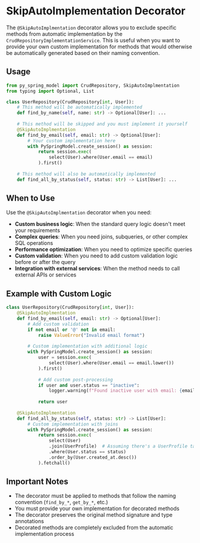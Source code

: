 # SkipAutoImplementation Decorator

The `@SkipAutoImplmentation` decorator allows you to exclude specific methods from automatic implementation by the `CrudRepositoryImplementationService`. This is useful when you want to provide your own custom implementation for methods that would otherwise be automatically generated based on their naming convention.

## Usage

```python
from py_spring_model import CrudRepository, SkipAutoImplmentation
from typing import Optional, List

class UserRepository(CrudRepository[int, User]):
    # This method will be automatically implemented
    def find_by_name(self, name: str) -> Optional[User]: ...
    
    # This method will be skipped and you must implement it yourself
    @SkipAutoImplmentation
    def find_by_email(self, email: str) -> Optional[User]:
        # Your custom implementation here
        with PySpringModel.create_session() as session:
            return session.exec(
                select(User).where(User.email == email)
            ).first()
    
    # This method will also be automatically implemented
    def find_all_by_status(self, status: str) -> List[User]: ...
```

## When to Use

Use the `@SkipAutoImplmentation` decorator when you need:

- **Custom business logic**: When the standard query logic doesn't meet your requirements
- **Complex queries**: When you need joins, subqueries, or other complex SQL operations
- **Performance optimization**: When you need to optimize specific queries
- **Custom validation**: When you need to add custom validation logic before or after the query
- **Integration with external services**: When the method needs to call external APIs or services

## Example with Custom Logic

```python
class UserRepository(CrudRepository[int, User]):
    @SkipAutoImplmentation
    def find_by_email(self, email: str) -> Optional[User]:
        # Add custom validation
        if not email or '@' not in email:
            raise ValueError("Invalid email format")
        
        # Custom implementation with additional logic
        with PySpringModel.create_session() as session:
            user = session.exec(
                select(User).where(User.email == email.lower())
            ).first()
            
            # Add custom post-processing
            if user and user.status == "inactive":
                logger.warning(f"Found inactive user with email: {email}")
            
            return user
    
    @SkipAutoImplmentation
    def find_all_by_status(self, status: str) -> List[User]:
        # Custom implementation with joins
        with PySpringModel.create_session() as session:
            return session.exec(
                select(User)
                .join(UserProfile)  # Assuming there's a UserProfile table
                .where(User.status == status)
                .order_by(User.created_at.desc())
            ).fetchall()
```

## Important Notes

- The decorator must be applied to methods that follow the naming convention (`find_by_*`, `get_by_*`, etc.)
- You must provide your own implementation for decorated methods
- The decorator preserves the original method signature and type annotations
- Decorated methods are completely excluded from the automatic implementation process 